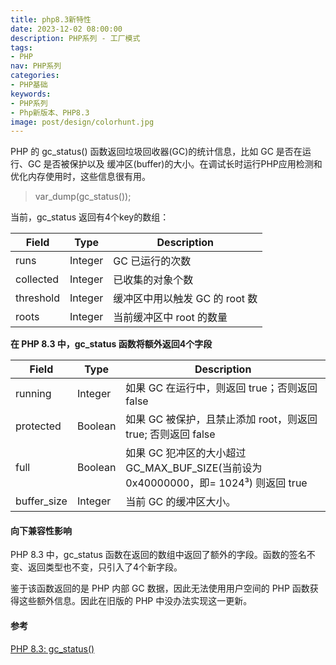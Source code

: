 ```yaml
---
title: php8.3新特性
date: 2023-12-02 08:00:00
description: PHP系列 - 工厂模式
tags:
- PHP
nav: PHP系列
categories:
- PHP基础
keywords:
- PHP系列
- Php新版本、PHP8.3
image: post/design/colorhunt.jpg
---
```


PHP 的 gc_status() 函数返回垃圾回收器(GC)的统计信息，比如 GC 是否在运行、GC 是否被保护以及 缓冲区(buffer)的大小。在调试长时运行PHP应用检测和优化内存使用时，这些信息很有用。

> var_dump(gc_status());

当前，gc_status 返回有4个key的数组：

| Field     | Type    | Description                    |
| --------- | ------- | ------------------------------ |
| runs      | Integer | GC 已运行的次数                |
| collected | Integer | 已收集的对象个数               |
| threshold | Integer | 缓冲区中用以触发 GC 的 root 数 |
| roots     | Integer | 当前缓冲区中 root 的数量       |

**在 PHP 8.3 中，gc_status 函数将额外返回4个字段**

| Field       | Type    | Description                                                                         |
| ----------- | ------- | ----------------------------------------------------------------------------------- |
| running     | Integer | 如果 GC 在运行中，则返回 true；否则返回 false                                       |
| protected   | Boolean | 如果 GC 被保护，且禁止添加 root，则返回 true; 否则返回 false                        |
| full        | Boolean | 如果 GC 犯冲区的大小超过 GC_MAX_BUF_SIZE(当前设为0x40000000，即= 1024³) 则返回 true |
| buffer_size | Integer | 当前 GC 的缓冲区大小。                                                              |

#### 向下兼容性影响
PHP 8.3 中，gc_status 函数在返回的数组中返回了额外的字段。函数的签名不变、返回类型也不变，只引入了4个新字段。

鉴于该函数返回的是 PHP 内部 GC 数据，因此无法使用用户空间的 PHP 函数获得这些额外信息。因此在旧版的 PHP 中没办法实现这一更新。

#### 参考

[PHP 8.3: gc_status()](https://php.watch/versions/8.3/gc_status-additional-information)


